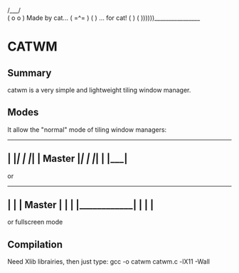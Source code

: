  /\___/\
( o   o )  Made by cat...
(  =^=  )
(        )            ... for cat!
(         )
(          ))))))________________

CATWM
=====

Summary
-------

catwm is a very simple and lightweight tiling window manager.

Modes
-----

It allow the "normal" mode of tiling window managers:

--------------
|        |___|
|        |___|
| Master |___|
|        |___|
|        |___|
--------------

or

--------------
|            |
|   Master   |
|            |
|____________|
|     |      |
--------------

or fullscreen mode

Compilation
-----------

Need Xlib librairies, then just type:
gcc -o catwm catwm.c -lX11 -Wall
